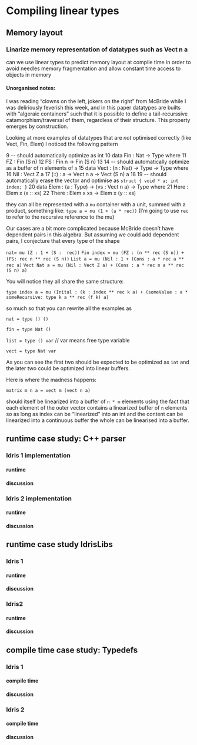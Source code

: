 # Compiling linear types


## Memory layout

### Linarize memory representation of datatypes such as Vect n a

can we use linear types to predict memory layout at compile time in order to avoid needles memory fragmentation
and allow constant time access to objects in memory 

#### Unorganised notes:

I was reading “clowns on the left, jokers on the right” from McBride while I was deliriously feverish this week, and in this paper datatypes are builts with “algeraic containers” such that it is possible to define a tail-recurssive catamorphism/traversal of them, regardless of their structure. This property emerges by construction.

Looking at more examples of datatypes that are _not_ optimised correctly (like Vect, Fin, Elem) I noticed the following pattern

 9 -- should automatically optimize as int
10 data Fin : Nat -> Type where
11   FZ : Fin (S n)
12   FS : Fin n -> Fin (S n)
13
14 -- should automatically optimize as a buffer of n elements of `a`
15 data Vect : (n : Nat) -> Type -> Type where
16   Nil : Vect Z a
17   (::) : a -> Vect n a -> Vect (S n) a
18
19 -- should automatically erase the vector and optimise as `struct { void * a; int index; }`
20 data Elem : (a : Type) -> (vs : Vect n a) -> Type where
21   Here : Elem x (x :: xs)
22   There : Elem x xs -> Elem x (y :: xs)

they can all be represented with a `mu` container with a unit, summed with a product, something like: `type a = mu (1 + (a * rec))` (I’m going to use `rec` to refer to the recursive reference to the mu)

Our cases are a bit more complicated because McBride doesn’t have dependent pairs in this algebra. But assuming we could add dependent pairs, I conjecture that every type of the shape


`nat= mu (Z : 1 + (S :  rec))`
`Fin index = mu (FZ : (n ** rec (S n)) + (FS: rec n ** rec (S n))`
`List a = mu (Nil : 1 + (Cons : a * rec a ** rec a)`
`Vect Nat a = mu (Nil : Vect Z a) + (Cons : a * rec n a ** rec (S n) a)`

You will notice they all share the same structure:

`type index a = mu (Inital : (k : index ** rec k a) + (someValue : a * someRecursive: type k a ** rec (f k) a)`

so much so that you can rewrite all the examples as

`nat = type () ()`

`fin = type Nat ()`

`list = type () var` // var means free type variable

`vect = type Nat var`

As you can see the first two should be expected to be optimized as `int` and the later two could be optimized into linear buffers.

Here is where the madness happens:

`matrix m n a = vect m (vect n a)`

should itself be linearized into a buffer of `n * m` elements using the fact that each element of the outer vector contains a linearized buffer of `n` elements so as long as index can be “linearized” into an int and the content can be linearized into a continuous buffer the whole can be linearised into a buffer.



## runtime case study: C++ parser

### Idris 1 implementation

#### runtime

#### discussion

### Idris 2 implementation

#### runtime

#### discussion

## runtime case study IdrisLibs

### Idris 1

#### runtime

#### discussion

### Idris2

#### runtime

#### discussion

## compile time case study: Typedefs

### Idris 1

#### compile time

#### discussion

### Idris 2

#### compile time

#### discussion

